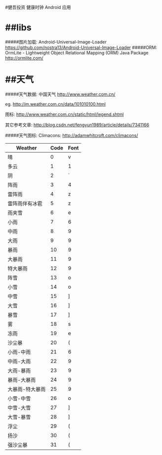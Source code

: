 #健吾投资 健康时钟 Android 应用

##libs
===
#####图片加载: 
Android-Universal-Image-Loader
<https://github.com/nostra13/Android-Universal-Image-Loader>
#####ORM:
OrmLite - Lightweight Object Relational Mapping (ORM) Java Package 
<http://ormlite.com/>


##天气
===
#####天气数据:
中国天气 <http://www.weather.com.cn/>

eg. <http://m.weather.com.cn/data/101010100.html>

图标: <http://www.weather.com.cn/static/html/legend.shtml>

其它参考文章: <http://blog.csdn.net/fengyun1989/article/details/7341166>

#####天气图标:
Climacons: <http://adamwhitcroft.com/climacons/>

Weather      | Code          | Font
------------ | ------------- | ------------
晴           |       0       |     v
多云         |        1       |     1
阴           |       2       |      `
阵雨          |       3       |      4
雷阵雨        |        4      |      z
雷阵雨伴有冰雹 |       5       |       z
雨夹雪        |        6       |    e
小雨         |        7       |      6
中雨         |        8       |      9
大雨         |        9       |      9
暴雨         |        10       |     9
大暴雨       |       11        |      9
特大暴雨     |        12       |      9
阵雪        |       13        |      o
小雪        |       14        |      o
中雪        |       15        |      ]
大雪        |       16        |      ]
暴雪        |       17        |      ]
雾          |        18       |      s
冻雨        |       19        |       e
沙尘暴      |        20       |      (
小雨-中雨    |        21       |     6
中雨-大雨    |        22       |      9
大雨-暴雨    |        23       |      9
暴雨-大暴雨   |        24      |      9
大暴雨-特大暴雨|       25       |      9
小雪-中雪     |       26       |      o
中雪-大雪     |       27       |      ]
大雪-暴雪     |       28       |      ]
浮尘         |        29      |      (
扬沙         |        30      |      (
强沙尘暴      |       31       |      (
